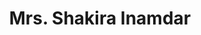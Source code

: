 ---
imageName: shakira
title: "Mrs. Shakira Inamdar"
designation: "Credit Officre"
article:  "In the year 2011 SHG’s movement was on its peak, MAVIM was actively doing awareness and promotion of SHG program. I also become a member of Self-Help Group and I got a chance to work with MAVIM. During that period various organizations were also actively working with Self Help Group and Sampada Trust was one of them. Due to my active participation in SHG various SHG’s meetings started at my house, and then I eventually became a member of Sampada’s SHG. I still remember taking a loan of Rs.5000 from Sampada Trust and repaid regularly. When the opportunity came to be a part of SELF (A sister concern of Sampada Trust) in the year 2013 I accepted the same with wide arms. I joined as a trainee officer in SELF and risen the ranks to be one of the most senior credit officers. SELF had given me an opportunity to enhance my knowledge and skill and a platform to grow both personally and professionally. True to its core values SELF has stood by me during the lowest point of my life and lost my Husband in the year 2017. Even after my absence from work for considerable long period SELF has provided me with the care and understanding to overcome my grief and re-join my service. I feel proud be a part of SELF, which not only declare to be a safe and fair organization but also walks the talk in real life. I wish my company all success in its growth and hopes I will be a part of it in future too."
---